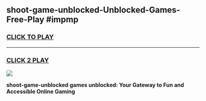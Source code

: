 
## shoot-game-unblocked-Unblocked-Games-Free-Play #impmp
<h3>
<a href="https://us.freeplayer.one?title=shoot-game-unblocked&ref=9M">CLICK TO PLAY</a></h3>
<hr>

<h3>
<a href="https://us.freeplayer.one?title=shoot-game-unblocked&ref=9M">CLICK 2 PLAY</a>
  
</h3>

<a href="https://us.freeplayer.one?title=shoot-game-unblocked&ref=9M"><img src="https://clearcache.store/games.png"></a>


**shoot-game-unblocked games unblocked: Your Gateway to Fun and Accessible Online Gaming**
